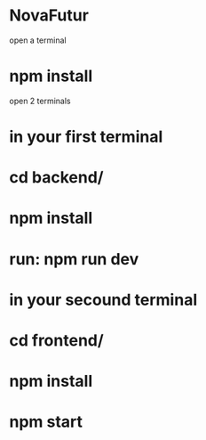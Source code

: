 # NovaFutur

open a terminal

# npm install

open 2 terminals

# in your first terminal
# cd backend/ 
# npm install
# run: npm run dev

# in your secound terminal
# cd frontend/
# npm install
# npm start
